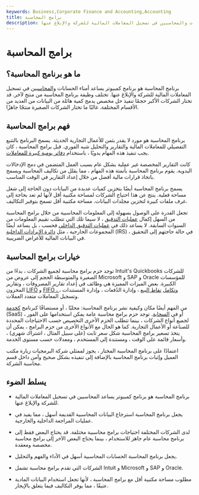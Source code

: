 ```yaml
---
keywords: Business,Corporate Finance and Accounting,Accounting
title: برامج المحاسبة
description: برنامج المحاسبة هو برنامج كمبيوتر يساعد أمناء الحسابات والمحاسبين في تسجيل المعاملات المالية للشركة والإبلاغ عنها.
---
```


# برامج المحاسبة
## ما هو برنامج المحاسبة؟

برنامج المحاسبة هو برنامج كمبيوتر يساعد أمناء الحسابات [والمحاسبين](/accountant) في تسجيل المعاملات المالية للشركة والإبلاغ عنها. تختلف وظيفة برنامج المحاسبة من منتج لآخر. قد تختار الشركات الأكبر حجمًا تنفيذ حل مخصص يدمج كمية هائلة من البيانات من العديد من الأقسام المختلفة. غالبًا ما تختار الشركات الصغيرة منتجًا جاهزًا.

## فهم برامج المحاسبة

برنامج المحاسبة هو مورد لا يقدر بثمن للأعمال التجارية الحديثة. يسمح البرنامج بالتتبع التفصيلي للمعاملات المالية والتقارير والتحليل شبه الفوري. قبل برامج المحاسبة ، كان يجب تنفيذ هذه المهام يدويًا ، باستخدام [دفاتر يومية كبيرة للمعاملات](/journal).

كانت التقارير المخصصة غير عملية بشكل عام بسبب العمل المتضمن في دمج الإدخالات اليدوية. يقوم برنامج المحاسبة بأتمتة هذه المهام ، مما يقلل من تكاليف المحاسبة ويسمح باتخاذ قرارات مالية أفضل من خلال إعداد التقارير في الوقت المناسب.

يسمح برنامج المحاسبة أيضًا بتخزين كميات عديدة من البيانات دون الحاجة إلى شغل مساحة فعلية. ينتج عن هذا احتياج الشركات لمساحة مكتبية أقل لأنها لم تعد بحاجة إلى غرف ملفات كبيرة لتخزين مجلدات البيانات. مساحة مكتبية أقل تسمح بتوفير التكاليف.

تجعل القدرة على الوصول بسهولة إلى المعلومات المحاسبية من خلال برامج المحاسبة من السهل إكمال [عمليات التدقيق](/audit) ، لا سيما تلك التي تتطلب تقييم المعلومات من السنوات السابقة. لا يساعد ذلك في [عمليات التدقيق الداخلي](/internalaudit) فحسب ، بل يساعد أيضًا المجموعات الخارجية ، مثل [دائرة الإيرادات الداخلية](/irs) (IRS) ، في حالة حاجتهم إلى التحقيق في البيانات المالية للأغراض الضريبية.

## خيارات برامج المحاسبة

توجد حزم برامج محاسبة لجميع الشركات ، بدءًا من Intuit's Quickbooks للشركات الصغيرة والمتوسطة الحجم إلى عروض من Microsoft و SAP و Oracle للمؤسسات الكبيرة. بعض الميزات المميزة هي وظائف في إعداد تقارير المصروفات ، وتقارير المخزون [LIFO](/lifo) و [FIFO ، وتكامل](/fifo) [نقاط البيع](/point-of-sale) ، وإدارة الدُفعات ، وإدارة المستندات ، وتسجيل المعاملات متعدد العملات.

من المهم أيضًا مكان وكيفية نشر برنامج المحاسبة: محليًا ، أو مستضافًا كبرنامج [كخدمة](/software-as-a-service-saas) (SaaS) ، أو في [السحابة](/cloud-computing). توجد حزم برامج محاسبة عامة يمكن استخدامها على الفور لجميع أنواع الشركات ، بينما تتطلب الحزم الأخرى التخصيص حسب الاحتياجات المحددة للصناعة أو الأعمال التجارية. كما هو الحال مع الأنواع الأخرى من حزم البرامج ، يمكن أن يتخذ تسعير برامج المحاسبة شكل سعر ثابت (على سبيل المثال ، اشتراك شهري) ، وأسعار قائمة على الوقت ، ومستندة إلى المستخدم ، ومعدلات حسب مستوى الخدمة.

اعتمادًا على برنامج المحاسبة المختار ، يجوز لممثلي شركة البرمجيات زيارة مكتب العميل وإثبات برنامج المحاسبة بالإضافة إلى تنفيذه بشكل صحيح وآمن داخل قسم محاسبة الشركة.

## يسلط الضوء

- برنامج المحاسبة هو برنامج كمبيوتر يساعد المحاسبين في تسجيل المعاملات المالية للشركة والإبلاغ عنها.

- يجعل برنامج المحاسبة استرجاع البيانات المحاسبية القديمة أسهل ، مما يفيد في عمليات المراجعة الداخلية والخارجية.

- لدى الشركات المختلفة احتياجات برامج محاسبية مختلفة. قد يحتاج البعض فقط إلى برنامج محاسبة عام جاهز للاستخدام ، بينما يحتاج البعض الآخر إلى برامج محاسبة مخصصة ومعقدة.

- يجعل برنامج المحاسبة الحسابات المحاسبية أسهل في الأداء والفهم والتحليل.

- الشركات التي تقدم برامج محاسبة تشمل Intuit و Microsoft و SAP و Oracle.

- مطلوب مساحة مكتبية أقل مع برامج المحاسبة ، لأنها تجعل استخدام البيانات المادية عتيقًا ، مما يوفر التكاليف فيما يتعلق بالإيجار.

